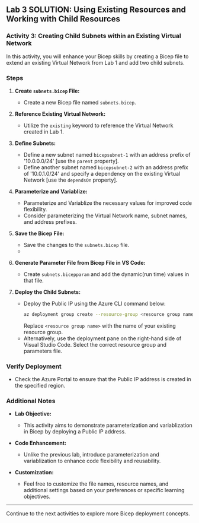 ## Lab 3 SOLUTION: Using Existing Resources and Working with Child Resources

### Activity 3: Creating Child Subnets within an Existing Virtual Network

In this activity, you will enhance your Bicep skills by creating a Bicep file to extend an existing Virtual Network from Lab 1 and add two child subnets.

### Steps

1. **Create `subnets.bicep` File:**
   - Create a new Bicep file named `subnets.bicep`.

2. **Reference Existing Virtual Network:**
   - Utilize the `existing` keyword to reference the Virtual Network created in Lab 1.

3. **Define Subnets:**
   - Define a new subnet named `bicepsubnet-1` with an address prefix of '10.0.0.0/24' [use the `parent` property].
   - Define another subnet named `bicepsubnet-2` with an address prefix of '10.0.1.0/24' and specify a dependency on the existing Virtual Network [use the `dependsOn` property].

4. **Parameterize and Variablize:**
   - Parameterize and Variablize the necessary values for improved code flexibility.
   - Consider parameterizing the Virtual Network name, subnet names, and address prefixes.

5. **Save the Bicep File:**
   - Save the changes to the `subnets.bicep` file.
   - 
5. **Generate Parameter File from Bicep File in VS Code:**
   - Create `subnets.bicepparam` and add the dynamic(run time) values in that file.

6. **Deploy the Child Subnets:**
   - Deploy the Public IP using the Azure CLI command below:
     ```bash
     az deployment group create --resource-group <resource group name> --template-file subnets.bicep --parameters subnets.bicepparam
     ```
     Replace `<resource group name>` with the name of your existing resource group.
   - Alternatively, use the deployment pane on the right-hand side of Visual Studio Code. Select the correct resource group and parameters file.


### Verify Deployment

- Check the Azure Portal to ensure that the Public IP address is created in the specified region.

### Additional Notes

- **Lab Objective:**
  - This activity aims to demonstrate parameterization and variablization in Bicep by deploying a Public IP address.

- **Code Enhancement:**
  - Unlike the previous lab, introduce parameterization and variablization to enhance code flexibility and reusability.

- **Customization:**
  - Feel free to customize the file names, resource names, and additional settings based on your preferences or specific learning objectives.

---

Continue to the next activities to explore more Bicep deployment concepts.
